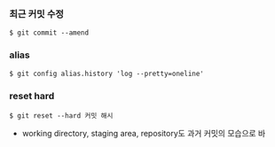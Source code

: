 ### 최근 커밋 수정   
```terminal
$ git commit --amend
```


### alias 
```terminal
$ git config alias.history 'log --pretty=oneline'
```

### reset hard
```terminal
$ git reset --hard 커밋 해시
```
- working directory, staging area, repository도 과거 커밋의 모습으로 바
